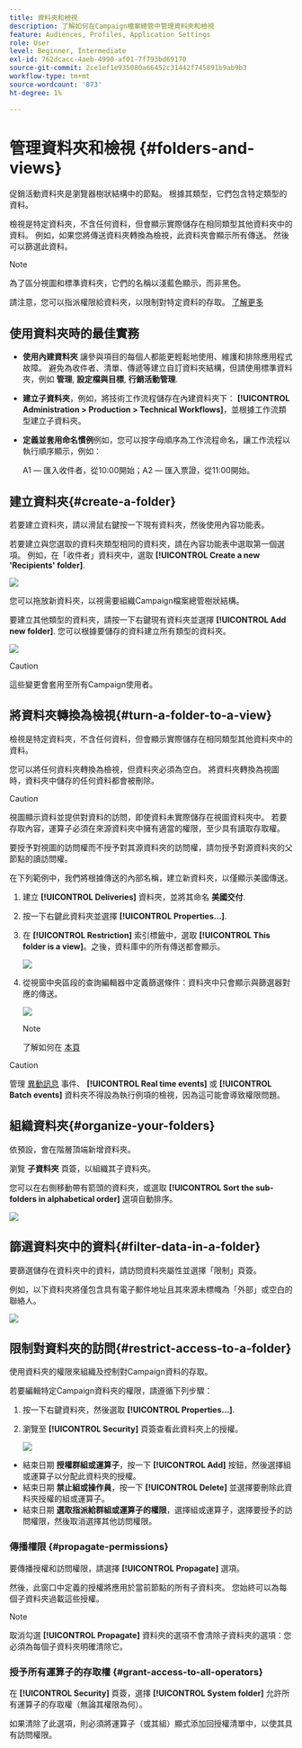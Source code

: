 ```yaml
---
title: 資料夾和檢視
description: 了解如何在Campaign檔案總管中管理資料夾和檢視
feature: Audiences, Profiles, Application Settings
role: User
level: Beginner, Intermediate
exl-id: 762dcacc-4aeb-4990-af01-7f793bd69170
source-git-commit: 2ce1ef1e935080a66452c31442f745891b9ab9b3
workflow-type: tm+mt
source-wordcount: '873'
ht-degree: 1%

---
```


# 管理資料夾和檢視 {#folders-and-views}

促銷活動資料夾是瀏覽器樹狀結構中的節點。 根據其類型，它們包含特定類型的資料。

檢視是特定資料夾，不含任何資料，但會顯示實際儲存在相同類型其他資料夾中的資料。 例如，如果您將傳送資料夾轉換為檢視，此資料夾會顯示所有傳送。 然後可以篩選此資料。


>[!NOTE]
>為了區分視圖和標準資料夾，它們的名稱以淺藍色顯示，而非黑色。

請注意，您可以指派權限給資料夾，以限制對特定資料的存取。 [了解更多](#restrict-access-to-a-folder)

## 使用資料夾時的最佳實務

* **使用內建資料夾** 讓參與項目的每個人都能更輕鬆地使用、維護和排除應用程式故障。 避免為收件者、清單、傳遞等建立自訂資料夾結構，但請使用標準資料夾，例如 **管理**, **設定檔與目標**, **行銷活動管理**.

* **建立子資料夾**，例如，將技術工作流程儲存在內建資料夾下： **[!UICONTROL Administration > Production > Technical Workflows]**，並根據工作流類型建立子資料夾。

* **定義並套用命名慣例**&#x200B;例如，您可以按字母順序為工作流程命名，讓工作流程以執行順序顯示，例如：

   A1 — 匯入收件者，從10:00開始；A2 — 匯入票證，從11:00開始。

## 建立資料夾{#create-a-folder}

若要建立資料夾，請以滑鼠右鍵按一下現有資料夾，然後使用內容功能表。

若要建立與您選取的資料夾類型相同的資料夾，請在內容功能表中選取第一個選項。 例如，在「收件者」資料夾中，選取 **[!UICONTROL Create a new 'Recipients' folder]**.

![](assets/create-recipient-folder.png)

您可以拖放新資料夾，以視需要組織Campaign檔案總管樹狀結構。

要建立其他類型的資料夾，請按一下右鍵現有資料夾並選擇 **[!UICONTROL Add new folder]**. 您可以根據要儲存的資料建立所有類型的資料夾。

![](assets/add-new-folder.png)

>[!CAUTION]
>這些變更會套用至所有Campaign使用者。

## 將資料夾轉換為檢視{#turn-a-folder-to-a-view}

檢視是特定資料夾，不含任何資料，但會顯示實際儲存在相同類型其他資料夾中的資料。

您可以將任何資料夾轉換為檢視，但資料夾必須為空白。 將資料夾轉換為視圖時，資料夾中儲存的任何資料都會被刪除。

>[!CAUTION]
>
>視圖顯示資料並提供對資料的訪問，即使資料未實際儲存在視圖資料夾中。 若要存取內容，運算子必須在來源資料夾中擁有適當的權限，至少具有讀取存取權。
>
>要授予對視圖的訪問權而不授予對其源資料夾的訪問權，請勿授予對源資料夾的父節點的讀訪問權。

在下列範例中，我們將根據傳送的內部名稱，建立新資料夾，以僅顯示美國傳送。

1. 建立 **[!UICONTROL Deliveries]** 資料夾，並將其命名 **美國交付**.
1. 按一下右鍵此資料夾並選擇 **[!UICONTROL Properties...]**.
1. 在 **[!UICONTROL Restriction]** 索引標籤中，選取 **[!UICONTROL This folder is a view]**。之後，資料庫中的所有傳送都會顯示。

   ![](assets/this-folder-is-a-view.png)

1. 從視窗中央區段的查詢編輯器中定義篩選條件：資料夾中只會顯示與篩選器對應的傳送。

   ![](assets/filter-view.png)

   >[!NOTE]
   >
   >了解如何在 [本頁](create-filters.md#advanced-filters)


>[!CAUTION]
>
>管理 [異動訊息](../send/transactional.md) 事件、 **[!UICONTROL Real time events]** 或 **[!UICONTROL Batch events]** 資料夾不得設為執行例項的檢視，因為這可能會導致權限問題。

## 組織資料夾{#organize-your-folders}

依預設，會在階層頂端新增資料夾。

瀏覽 **子資料夾** 頁簽，以組織其子資料夾。

您可以在右側移動帶有箭頭的資料夾，或選取 **[!UICONTROL Sort the sub-folders in alphabetical order]** 選項自動排序。

![](assets/sort-folders.png)


## 篩選資料夾中的資料{#filter-data-in-a-folder}

要篩選儲存在資料夾中的資料，請訪問資料夾屬性並選擇「限制」頁簽。

例如，以下資料夾將僅包含具有電子郵件地址且其來源未標幟為「外部」或空白的聯絡人。

![](assets/add-a-filter-to-a-folder.png)


## 限制對資料夾的訪問{#restrict-access-to-a-folder}

使用資料夾的權限來組織及控制對Campaign資料的存取。

若要編輯特定Campaign資料夾的權限，請遵循下列步驟：

1. 按一下右鍵資料夾，然後選取 **[!UICONTROL Properties...]**.
1. 瀏覽至 **[!UICONTROL Security]** 頁簽查看此資料夾上的授權。

   ![](assets/folder-permissions.png)

* 結束日期 **授權群組或運算子**，按一下 **[!UICONTROL Add]** 按鈕，然後選擇組或運算子以分配此資料夾的授權。
* 結束日期 **禁止組或操作員**，按一下 **[!UICONTROL Delete]** 並選擇要刪除此資料夾授權的組或運算子。
* 結束日期 **選取指派給群組或運算子的權限**，選擇組或運算子，選擇要授予的訪問權限，然後取消選擇其他訪問權限。

### 傳播權限 {#propagate-permissions}

要傳播授權和訪問權限，請選擇 **[!UICONTROL Propagate]** 選項。

然後，此窗口中定義的授權將應用於當前節點的所有子資料夾。 您始終可以為每個子資料夾過載這些授權。

>[!NOTE]
>
>取消勾選 **[!UICONTROL Propagate]** 資料夾的選項不會清除子資料夾的選項：您必須為每個子資料夾明確清除它。

### 授予所有運算子的存取權 {#grant-access-to-all-operators}

在 **[!UICONTROL Security]** 頁簽，選擇 **[!UICONTROL System folder]** 允許所有運算子的存取權（無論其權限為何）。

如果清除了此選項，則必須將運算子（或其組）顯式添加回授權清單中，以使其具有訪問權限。
